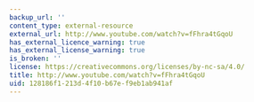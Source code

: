 ```yaml
---
backup_url: ''
content_type: external-resource
external_url: http://www.youtube.com/watch?v=fFhra4tGqoU
has_external_licence_warning: true
has_external_license_warning: true
is_broken: ''
license: https://creativecommons.org/licenses/by-nc-sa/4.0/
title: http://www.youtube.com/watch?v=fFhra4tGqoU
uid: 128186f1-213d-4f10-b67e-f9eb1ab941af
---
```

